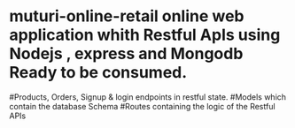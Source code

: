 # muturi-online-retail online web application whith Restful ApIs using Nodejs , express and Mongodb Ready to be consumed.
#Products, Orders, Signup & login endpoints in restful state.
#Models which contain the database Schema
#Routes containing the logic of the Restful APIs

